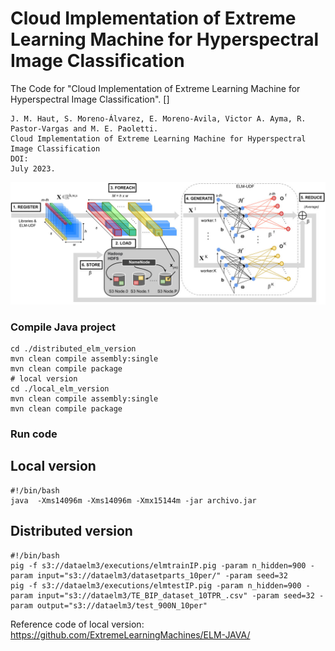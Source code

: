 # Cloud Implementation of Extreme Learning Machine for Hyperspectral Image Classification
The Code for "Cloud Implementation of Extreme Learning Machine for Hyperspectral Image Classification". []
```
J. M. Haut, S. Moreno-Álvarez, E. Moreno-Avila, Victor A. Ayma, R. Pastor-Vargas and M. E. Paoletti.
Cloud Implementation of Extreme Learning Machine for Hyperspectral Image Classification
DOI:
July 2023.
```

![CLOUDELM](./images/CLOUDELM.jpg)


### Compile Java project
```
cd ./distributed_elm_version
mvn clean compile assembly:single
mvn clean compile package
# local version
cd ./local_elm_version
mvn clean compile assembly:single
mvn clean compile package
```

### Run code

## Local version
```
#!/bin/bash
java  -Xms14096m -Xms14096m -Xmx15144m -jar archivo.jar

```
## Distributed version
```
#!/bin/bash
pig -f s3://dataelm3/executions/elmtrainIP.pig -param n_hidden=900 -param input="s3://dataelm3/datasetparts_10per/" -param seed=32
pig -f s3://dataelm3/executions/elmtestIP.pig -param n_hidden=900 -param input="s3://dataelm3/TE_BIP_dataset_10TPR_.csv" -param seed=32 -param output="s3://dataelm3/test_900N_10per"
```

Reference code of local version: https://github.com/ExtremeLearningMachines/ELM-JAVA/
